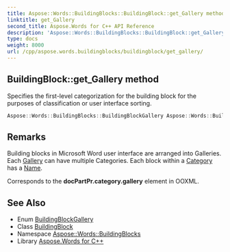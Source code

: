 ```yaml
---
title: Aspose::Words::BuildingBlocks::BuildingBlock::get_Gallery method
linktitle: get_Gallery
second_title: Aspose.Words for C++ API Reference
description: 'Aspose::Words::BuildingBlocks::BuildingBlock::get_Gallery method. Specifies the first-level categorization for the building block for the purposes of classification or user interface sorting in C++.'
type: docs
weight: 8000
url: /cpp/aspose.words.buildingblocks/buildingblock/get_gallery/
---
```

## BuildingBlock::get_Gallery method


Specifies the first-level categorization for the building block for the purposes of classification or user interface sorting.

```cpp
Aspose::Words::BuildingBlocks::BuildingBlockGallery Aspose::Words::BuildingBlocks::BuildingBlock::get_Gallery() const
```

## Remarks


Building blocks in Microsoft Word user interface are arranged into Galleries. Each [Gallery](./) can have multiple Categories. Each block within a [Category](../get_category/) has a [Name](../get_name/).

Corresponds to the **docPartPr.category.gallery** element in OOXML.

## See Also

* Enum [BuildingBlockGallery](../../buildingblockgallery/)
* Class [BuildingBlock](../)
* Namespace [Aspose::Words::BuildingBlocks](../../)
* Library [Aspose.Words for C++](../../../)
